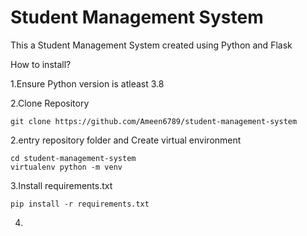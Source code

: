 <h1>Student Management System</h1>
<p>This a Student Management System created using Python and Flask</p>
<p>How to install?</p>
<p>1.Ensure Python version is atleast 3.8</p>
<p>2.Clone Repository</p>

```
git clone https://github.com/Ameen6789/student-management-system
```
2.entry repository folder and Create virtual environment
```
cd student-management-system
virtualenv python -m venv
```
3.Install requirements.txt
```
pip install -r requirements.txt
```
4.

